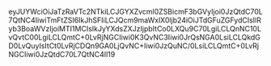 eyJUYWciOiJaTzRaVTc2NTkiLCJGYXZvcml0ZSBicmF3bGVyIjoi0JzQtdC70L7QtNC4IiwiTmFtZSI6IkJhSFIiLCJQcm9maWxlX0ljb24iOiJTdGFuZGFydCIsIlRyb3BoaWVzIjoiMTI1MCIsIkJyYXdsZXJzIjpbItCo0LXQu9C70LgiLCLQnNC10LvQvtC00LgiLCLQmtC+0LvRjNGCIiwi0K3QvNC3Iiwi0JrQsNGA0LsiLCLQkdGD0LvQuyIsItCt0LvRjCDQn9GA0LjQvNC+Iiwi0JzQuNC/0LsiLCLQmtC+0LvRjNGCIiwi0JzQtdC70L7QtNC4Il19